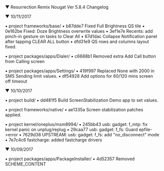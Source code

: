 
 ▼ Resurrection Remix Nougat Ver 5.8.4 Changelog


 ▼ 10/11/2017


 ▪ project frameworks/base/
 ▪ b87dde7 Fixed Full Brightness QS tile
 ▪ 0e162be Fixed: Doze Brightness overwrite values
 ▪ 3ef1e7e Recents: add pinch-in gesture on tasks to Clear All
 ▪ 67d1dac Collapse Notification panel after tapping CLEAR ALL button
 ▪ dfd31e9 QS rows and columns layout fixed.

 ▪ project packages/apps/Dialer/
 ▪ c6688b1 Removed extra Add Call button from Calling screen

 ▪ project packages/apps/Settings/
 ▪ 419f997 Replaced None with 2000 in SMS Sending limit values.
 ▪ df54928 Add options for 60/120 mins screen off timeout

 ▼ 10/10/2017


 ▪ project build/
 ▪ dd481f5 Build ScreenStabilization Demo app to set values.

 ▪ project frameworks/native/
 ▪ ae1335a Screen stabilization patches applied.

 ▪ project kernel/oneplus/msm8994/
 ▪ 245bb43 usb: gadget: f_mtp: fix kernel panic on unplug/replug
 ▪ 29caa77 usb: gadget: f_fs: Guard epfile->error
 ▪ 7629d38 UPSTREAM: usb: gadget: f_fs: add "no_disconnect" mode
 ▪ 7e7c4c6 fastcharge: added fastcharge drivers

 ▼ 10/09/2017


 ▪ project packages/apps/PackageInstaller/
 ▪ 4d52357 Removed SCHEME_CONTENT

